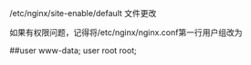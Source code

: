 /etc/nginx/site-enable/default 文件更改



如果有权限问题，记得将/etc/nginx/nginx.conf第一行用户组改为

##user www-data;
user root root;